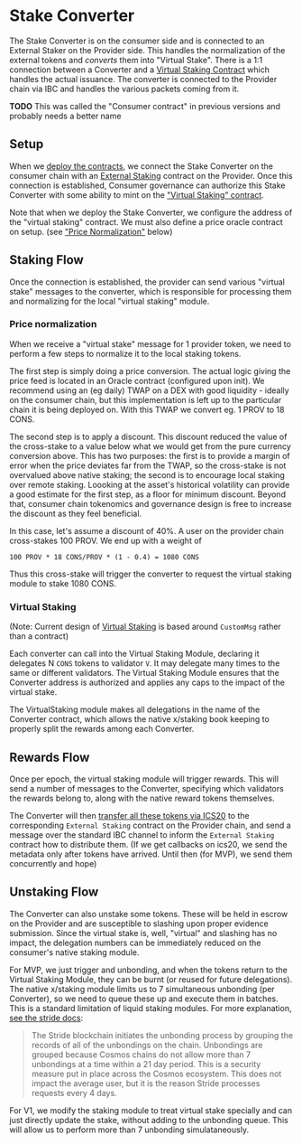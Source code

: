 # Stake Converter

The Stake Converter is on the consumer side and is connected to an External Staker on the Provider side.
This handles the normalization of the external tokens and _converts_ them into "Virtual Stake".
There is a 1:1 connection between a Converter and a [Virtual Staking Contract](./VirtualStaking.md)
which handles the actual issuance.
The converter is connected to the Provider chain via IBC and handles the various packets coming from it.

**TODO** This was called the "Consumer contract" in previous versions and probably needs a better name

## Setup

When we [deploy the contracts](../ibc/Overview.md#deployment), we connect the Stake Converter on the consumer chain
with an [External Staking](../provider/ExternalStaking.md) contract on the Provider. Once this connection is established,
Consumer governance can authorize this Stake Converter with some ability to mint on the ["Virtual Staking" contract](./VirtualStaking.md).

Note that when we deploy the Stake Converter, we configure the address of the "virtual staking" contract. We must also
define a price oracle contract on setup. (see ["Price Normalization"](#price-normalization) below)

## Staking Flow

Once the connection is established, the provider can send various "virtual stake" messages to the converter, which is responsible
for processing them and normalizing for the local "virtual staking" module.

### Price normalization

When we receive a "virtual stake" message for 1 provider token, we need to perform a few steps to normalize it to the
local staking tokens. 

The first step is simply doing a price conversion. The actual logic giving the price feed is located in an Oracle contract (configured upon init).
We recommend using an (eg daily) TWAP on a DEX with good liquidity - ideally on the consumer chain, but this implementation is left up
to the particular chain it is being deployed on. With this TWAP we convert eg. 1 PROV to 18 CONS.

The second step is to apply a discount. This discount reduced the value of the cross-stake to a value below what we would get from the pure
currency conversion above. This has two purposes: the first is to provide a margin of error when the price deviates far from the TWAP, so
the cross-stake is not overvalued above native staking; the second is to encourage local staking over remote staking. Loooking at the asset's historical
volatility can provide a good estimate for the first step, as a floor for minimum discount. Beyond that, consumer chain tokenomics and governance
design is free to increase the discount as they feel beneficial.

In this case, let's assume a discount of 40%. A user on the provider chain cross-stakes 100 PROV. We end up with a weight of

`100 PROV * 18 CONS/PROV * (1 - 0.4) = 1080 CONS`

Thus this cross-stake will trigger the converter to request the virtual staking module to stake 1080 CONS.

### Virtual Staking

(Note: Current design of [Virtual Staking](./VirtualStaking) is based around `CustomMsg` rather than a contract)

Each converter can call into the Virtual Staking Module, declaring it delegates N `CONS` tokens to validator `V`.
It may delegate many times to the same or different validators. The Virtual Staking Module ensures that the Converter address
is authorized and applies any caps to the impact of the virtual stake.

The VirtualStaking module makes all delegations in the name of the Converter contract, which allows the native x/staking
book keeping to properly split the rewards among each Converter.

## Rewards Flow

Once per epoch, the virtual staking module will trigger rewards. This will send a number of messages to the Converter,
specifying which validators the rewards belong to, along with the native reward tokens themselves. 

The Converter will then [transfer all these tokens via ICS20](../ibc/Overview.md) to the corresponding `External Staking` contract
on the Provider chain, and send a message over the standard IBC channel to inform the `External Staking` contract how to distribute them.
(If we get callbacks on ics20, we send the metadata only after tokens have arrived. Until then (for MVP), we send them concurrently and hope)

## Unstaking Flow

The Converter can also unstake some tokens. These will be held in escrow on the Provider and are susceptible to slashing upon proper evidence
submission. Since the virtual stake is, well, "virtual" and slashing has no impact, the delegation numbers can be immediately reduced
on the consumer's native staking module.

For MVP, we just trigger and unbonding, and when the tokens return to the Virtual Staking Module, they can be burnt (or reused for future delegations).
The native x/staking module limits us to 7 simultaneous unbonding (per Converter), so we need to queue these up and execute them in batches.
This is a standard limitation of liquid staking modules.  For more explanation, [see the stride docs](https://docs.stride.zone/docs/unstaking):

> The Stride blockchain initiates the unbonding process by grouping the records of all of the unbondings on the chain.
> Unbondings are grouped because Cosmos chains do not allow more than 7 unbondings at a time within a 21 day period.
> This is a security measure put in place across the Cosmos ecosystem. This does not impact the average user, but it 
> is the reason Stride processes requests every 4 days.

For V1, we modify the staking module to treat virtual stake specially and can just directly update the stake, without adding to the unbonding queue.
This will allow us to perform more than 7 unbonding simulataneously.

